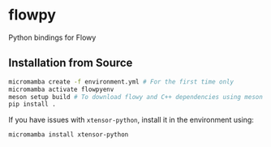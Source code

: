 # flowpy
Python bindings for Flowy

## Installation from Source

```bash
micromamba create -f environment.yml # For the first time only
micromamba activate flowpyenv
meson setup build # To download flowy and C++ dependencies using meson wrap files
pip install .
```
If you have issues with `xtensor-python`, install it in the environment using:
```bash
micromamba install xtensor-python
```